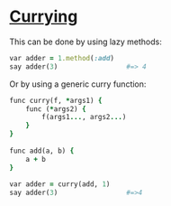 [1]: http://rosettacode.org/wiki/Currying

# [Currying][1]

This can be done by using lazy methods:

```ruby
var adder = 1.method(:add)
say adder(3)                 #=> 4
```


Or by using a generic curry function:

```ruby
func curry(f, *args1) {
    func (*args2) {
        f(args1..., args2...)
    }
}
 
func add(a, b) {
    a + b
}
 
var adder = curry(add, 1)
say adder(3)                 #=>4
```
